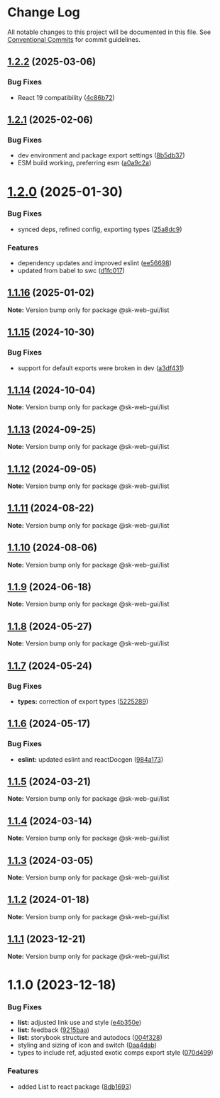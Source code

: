 # Change Log

All notable changes to this project will be documented in this file.
See [Conventional Commits](https://conventionalcommits.org) for commit guidelines.

## [1.2.2](https://github.com/Sundsvallskommun/web-shared-components/compare/@sk-web-gui/list@1.2.1...@sk-web-gui/list@1.2.2) (2025-03-06)

### Bug Fixes

- React 19 compatibility ([4c86b72](https://github.com/Sundsvallskommun/web-shared-components/commit/4c86b721f0e6e7110cf79adcda457367d66eb980))

## [1.2.1](https://github.com/Sundsvallskommun/web-shared-components/compare/@sk-web-gui/list@1.2.0...@sk-web-gui/list@1.2.1) (2025-02-06)

### Bug Fixes

- dev environment and package export settings ([8b5db37](https://github.com/Sundsvallskommun/web-shared-components/commit/8b5db37a3d1cdefe5409c1750f04cae6f57e4bb1))
- ESM build working, preferring esm ([a0a9c2a](https://github.com/Sundsvallskommun/web-shared-components/commit/a0a9c2a2f21c60df7f384bc2ac3479e101b1ab7d))

# [1.2.0](https://github.com/Sundsvallskommun/web-shared-components/compare/@sk-web-gui/list@1.1.16...@sk-web-gui/list@1.2.0) (2025-01-30)

### Bug Fixes

- synced deps, refined config, exporting types ([25a8dc9](https://github.com/Sundsvallskommun/web-shared-components/commit/25a8dc9b32bf94ab65782cb26e230514f9224468))

### Features

- dependency updates and improved eslint ([ee56698](https://github.com/Sundsvallskommun/web-shared-components/commit/ee56698550bd45c1711eba643042cb6379ebd8f6))
- updated from babel to swc ([d1fc017](https://github.com/Sundsvallskommun/web-shared-components/commit/d1fc01761ba14f93d93b272ff802267ff86efbdc))

## [1.1.16](https://github.com/Sundsvallskommun/web-shared-components/compare/@sk-web-gui/list@1.1.15...@sk-web-gui/list@1.1.16) (2025-01-02)

**Note:** Version bump only for package @sk-web-gui/list

## [1.1.15](https://github.com/Sundsvallskommun/web-shared-components/compare/@sk-web-gui/list@1.1.14...@sk-web-gui/list@1.1.15) (2024-10-30)

### Bug Fixes

- support for default exports were broken in dev ([a3df431](https://github.com/Sundsvallskommun/web-shared-components/commit/a3df431658d2e7650bd14b94ca18af797065bea3))

## [1.1.14](https://github.com/Sundsvallskommun/web-shared-components/compare/@sk-web-gui/list@1.1.13...@sk-web-gui/list@1.1.14) (2024-10-04)

**Note:** Version bump only for package @sk-web-gui/list

## [1.1.13](https://github.com/Sundsvallskommun/web-shared-components/compare/@sk-web-gui/list@1.1.12...@sk-web-gui/list@1.1.13) (2024-09-25)

**Note:** Version bump only for package @sk-web-gui/list

## [1.1.12](https://github.com/Sundsvallskommun/web-shared-components/compare/@sk-web-gui/list@1.1.11...@sk-web-gui/list@1.1.12) (2024-09-05)

**Note:** Version bump only for package @sk-web-gui/list

## [1.1.11](https://github.com/Sundsvallskommun/web-shared-components/compare/@sk-web-gui/list@1.1.10...@sk-web-gui/list@1.1.11) (2024-08-22)

**Note:** Version bump only for package @sk-web-gui/list

## [1.1.10](https://github.com/Sundsvallskommun/web-shared-components/compare/@sk-web-gui/list@1.1.9...@sk-web-gui/list@1.1.10) (2024-08-06)

**Note:** Version bump only for package @sk-web-gui/list

## [1.1.9](https://github.com/Sundsvallskommun/web-shared-components/compare/@sk-web-gui/list@1.1.8...@sk-web-gui/list@1.1.9) (2024-06-18)

**Note:** Version bump only for package @sk-web-gui/list

## [1.1.8](https://github.com/Sundsvallskommun/web-shared-components/compare/@sk-web-gui/list@1.1.7...@sk-web-gui/list@1.1.8) (2024-05-27)

**Note:** Version bump only for package @sk-web-gui/list

## [1.1.7](https://github.com/Sundsvallskommun/web-shared-components/compare/@sk-web-gui/list@1.1.6...@sk-web-gui/list@1.1.7) (2024-05-24)

### Bug Fixes

- **types:** correction of export types ([5225289](https://github.com/Sundsvallskommun/web-shared-components/commit/52252890b4206faa9bc70111e75f1ef818e0d8fe))

## [1.1.6](https://github.com/Sundsvallskommun/web-shared-components/compare/@sk-web-gui/list@1.1.5...@sk-web-gui/list@1.1.6) (2024-05-17)

### Bug Fixes

- **eslint:** updated eslint and reactDocgen ([984a173](https://github.com/Sundsvallskommun/web-shared-components/commit/984a17371f052a0cbe23d01fd31722f0fa2a56eb))

## [1.1.5](https://github.com/Sundsvallskommun/web-shared-components/compare/@sk-web-gui/list@1.1.4...@sk-web-gui/list@1.1.5) (2024-03-21)

**Note:** Version bump only for package @sk-web-gui/list

## [1.1.4](https://github.com/Sundsvallskommun/web-shared-components/compare/@sk-web-gui/list@1.1.3...@sk-web-gui/list@1.1.4) (2024-03-14)

**Note:** Version bump only for package @sk-web-gui/list

## [1.1.3](https://github.com/Sundsvallskommun/web-shared-components/compare/@sk-web-gui/list@1.1.2...@sk-web-gui/list@1.1.3) (2024-03-05)

**Note:** Version bump only for package @sk-web-gui/list

## [1.1.2](https://github.com/Sundsvallskommun/web-shared-components/compare/@sk-web-gui/list@1.1.1...@sk-web-gui/list@1.1.2) (2024-01-18)

**Note:** Version bump only for package @sk-web-gui/list

## [1.1.1](https://github.com/Sundsvallskommun/web-shared-components/compare/@sk-web-gui/list@1.1.0...@sk-web-gui/list@1.1.1) (2023-12-21)

**Note:** Version bump only for package @sk-web-gui/list

# 1.1.0 (2023-12-18)

### Bug Fixes

- **list:** adjusted link use and style ([e4b350e](https://github.com/Sundsvallskommun/web-shared-components/commit/e4b350efbcda8931f8a991adfb1e668680480820))
- **list:** feedback ([9215baa](https://github.com/Sundsvallskommun/web-shared-components/commit/9215baa776e51d86db0478603d665edbc1c870b7))
- **list:** storybook structure and autodocs ([004f328](https://github.com/Sundsvallskommun/web-shared-components/commit/004f328cbe00a79fa145e8b8d148d5286a5ea124))
- styling and sizing of icon and switch ([0aa4dab](https://github.com/Sundsvallskommun/web-shared-components/commit/0aa4dab97bb6c1fbc01a22f655baf6248bfd36f2))
- types to include ref, adjusted exotic comps export style ([070d499](https://github.com/Sundsvallskommun/web-shared-components/commit/070d4990ecea5d5ce90ebdd684a381bb8ad95861))

### Features

- added List to react package ([8db1693](https://github.com/Sundsvallskommun/web-shared-components/commit/8db1693f948df788e6f7c8177da2f28d3e8b28c8))
